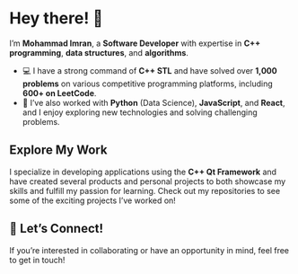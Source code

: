 # Hey there! 👋

I’m **Mohammad Imran**, a **Software Developer** with expertise in **C++ programming**, **data structures**, and **algorithms**.

- 💻 I have a strong command of **C++ STL** and have solved over **1,000 problems** on various competitive programming platforms, including **600+ on LeetCode**.  
- 🌟 I’ve also worked with **Python** (Data Science), **JavaScript**, and **React**, and I enjoy exploring new technologies and solving challenging problems.  

## Explore My Work  

I specialize in developing applications using the **C++ Qt Framework** and have created several products and personal projects to both showcase my skills and fulfill my passion for learning. Check out my repositories to see some of the exciting projects I’ve worked on!  

## 🔗 Let’s Connect!   

If you’re interested in collaborating or have an opportunity in mind, feel free to get in touch!
